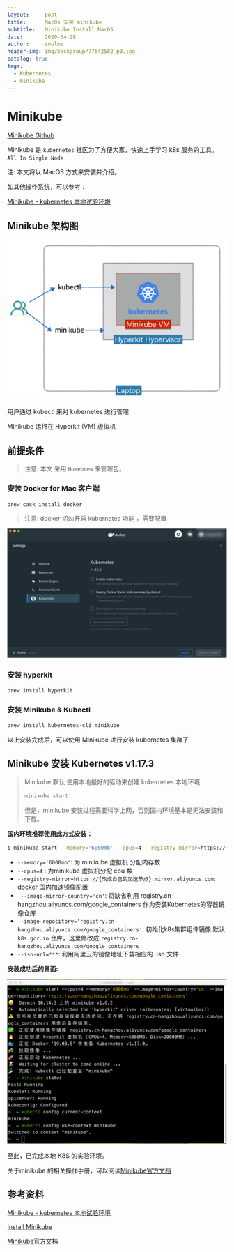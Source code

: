 ```yaml
---
layout:     post   				    
title:      MacOs 安装 minikube
subtitle:   Minikube Install MacOS
date:       2020-04-29		
author:     soulmz				
header-img: img/backgroup/77642582_p0.jpg	
catalog: true 						
tags:								
  - Kubernetes 
  - minikube
---
```




# Minikube

[Minikube Github](https://github.com/kubernetes/minikube)

Minikube 是 `kubernetes` 社区为了方便大家，快速上手学习 k8s 服务的工具。 `All In Single Node`

注: 本文将以 MacOS 方式来安装并介绍。

如其他操作系统，可以参考：

[Minikube - kubernetes 本地试验环境](https://yq.aliyun.com/articles/221687)

## Minikube 架构图

![image-20200429141829808](/img/in-post/image-20200429141829808.png)

用户通过 kubectl 来对 kubernetes 进行管理

Minikube 运行在  Hyperkit (VM) 虚拟机

## 前提条件

> 注意:   本文 采用 `Homebrew` 来管理包。

### 安装 Docker for Mac 客户端

```bash
brew cask install docker
```

> 注意: docker 切勿开启 kubernetes 功能 ，需要配置

![image-20200429141720025](/img/in-post/image-20200429141720025.png)

### 安装 hyperkit

```bash
brew install hyperkit
```

### 安装 Minikube & Kubectl

```bash
brew install kubernetes-cli minikube
```



以上安装完成后，可以使用 Minikube 进行安装 kubernetes 集群了

##  Minikube 安装 Kubernetes v1.17.3

> Minikube 默认 使用本地最好的驱动来创建 kubernetes 本地环境
>
> ```bash
> minikube start
> ```
>
> 但是，minikube 安装过程需要科学上网，否则国内环境基本是无法安装和下载。

**国内环境推荐使用此方式安装：**

```bash
$ minikube start --memory='6000mb' --cpus=4 --registry-mirror=https://{改成自己的加速节点}.mirror.aliyuncs.com --image-mirror-country='cn' --image-repository='registry.cn-hangzhou.aliyuncs.com/google_containers' --iso-url=https://kubernetes.oss-cn-hangzhou.aliyuncs.com/minikube/iso/minikube-v1.7.3.iso
```

- `--memory='6000mb'`: 为 minikube 虚拟机 分配内存数
- `--cpus=4` :  为minikube 虚拟机分配 cpu 数
- `--registry-mirror=https://{改成自己的加速节点}.mirror.aliyuncs.com`:  docker 国内加速镜像配置
- ` --image-mirror-country='cn'`:  将缺省利用 registry.cn-hangzhou.aliyuncs.com/google_containers 作为安装Kubernetes的容器镜像仓库
-  `--image-repository='registry.cn-hangzhou.aliyuncs.com/google_containers'`:  初始化k8s集群组件镜像 默认 `k8s.gcr.io` 仓库，这里修改成 `registry.cn-hangzhou.aliyuncs.com/google_containers` 
- `--iso-url=***`: 利用阿里云的镜像地址下载相应的 .iso 文件

**安装成功后的界面:**

![image-20200429144428388](/img/in-post/image-20200429144428388.png)

至此，已完成本地 K8S 的实验环境。

关于minikube 的相关操作手册，可以阅读[Minikube官方文档](https://minikube.sigs.k8s.io/docs/start/) 

##  参考资料

[Minikube - kubernetes 本地试验环境](https://yq.aliyun.com/articles/221687)

[Install Minikube](https://kubernetes.io/docs/tasks/tools/install-minikube/)

[Minikube官方文档](https://minikube.sigs.k8s.io/docs/start/)









